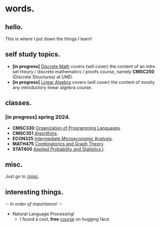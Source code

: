 # words.

## hello.

This is where I put down the things I learn!

## self study topics.

- **[in progress]** [Discrete Math](self_study/discrete_math.md) covers (will cover) the content of an intro set theory / discrete mathematics / proofs course, namely **CMSC250** (Discrete Structures) at UMD.
- **[in progress]** [Linear Algebra](self_study/linear_algebra.md) covers (will cover) the content of mostly any introductory linear algebra course.

## classes.

### [in progress] spring 2024.

- **CMSC330** [Organization of Programming Languages](classes/cmsc330.md).
- **CMSC351** [Algorithms](classes/cmsc351.md).
- **ECON325** [Intermediate Microeconomic Analysis](classes/econ325.md).
- **MATH475** [Combinatorics and Graph Theory](classes/math475.md).
- **STAT400** [Applied Probability and Statistics I](classes/stat400.md).

## misc.

Just go to [/misc](/misc).

## interesting things.

*:sparkles: In order of importance! :sparkles:*

- Natural Language Processing!
  - I found a cool, **free** [course](https://huggingface.co/learn/nlp-course) on hugging face.